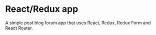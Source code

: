 # React/Redux app

A simple post blog forum app that uses React, Redux, Redux Form and React Router.
